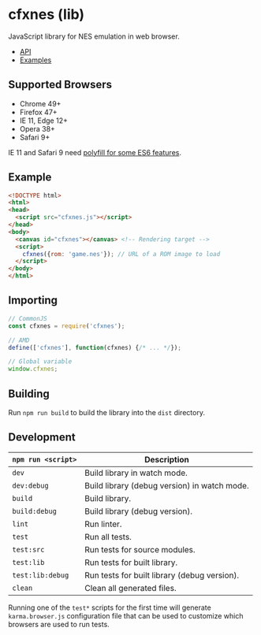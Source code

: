 # cfxnes (lib)

JavaScript library for NES emulation in web browser.

- [API](API.md)
- [Examples](examples)

## Supported Browsers

- Chrome 49+
- Firefox 47+
- IE 11, Edge 12+
- Opera 38+
- Safari 9+

IE 11 and Safari 9 need [polyfill for some ES6 features](polyfills.js).

## Example

``` html
<!DOCTYPE html>
<html>
<head>
  <script src="cfxnes.js"></script>
</head>
<body>
  <canvas id="cfxnes"></canvas> <!-- Rendering target -->
  <script>
    cfxnes({rom: 'game.nes'}); // URL of a ROM image to load
  </script>
</body>
</html>
```

## Importing

``` javascript
// CommonJS
const cfxnes = require('cfxnes');

// AMD
define(['cfxnes'], function(cfxnes) {/* ... */});

// Global variable
window.cfxnes;
```

## Building

Run `npm run build` to build the library into the `dist` directory.

## Development

| `npm run <script>` | Description                                  |
| ------------------ | -------------------------------------------- |
| `dev`              | Build library in watch mode.                 |
| `dev:debug`        | Build library (debug version) in watch mode. |
| `build`            | Build library.                               |
| `build:debug`      | Build library (debug version).               |
| `lint`             | Run linter.                                  |
| `test`             | Run all tests.                               |
| `test:src`         | Run tests for source modules.                |
| `test:lib`         | Run tests for built library.                 |
| `test:lib:debug`   | Run tests for built library (debug version). |
| `clean`            | Clean all generated files.                   |

Running one of the `test*` scripts for the first time will generate `karma.browser.js` configuration file that can be used to customize which browsers are used to run tests.

